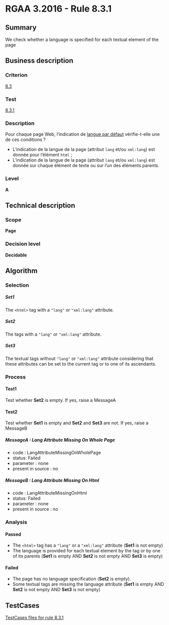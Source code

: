 # RGAA 3.2016 - Rule 8.3.1

## Summary
We check whether a language is specified for each textual element of the page

## Business description

### Criterion
[8.3](http://references.modernisation.gouv.fr/rgaa-accessibilite/2016/criteres.html#crit-8-3)

### Test
[8.3.1](http://references.modernisation.gouv.fr/rgaa-accessibilite/2016/criteres.html#test-8-3-1)

### Description
<div lang="fr">Pour chaque page Web, l&#x2019;indication de <a href="http://references.modernisation.gouv.fr/rgaa-accessibilite/glossaire.html#langue-par-dfaut">langue par d&#xE9;faut</a> v&#xE9;rifie-t-elle une de ces conditions&nbsp;? <ul><li>L&#x2019;indication de la langue de la page (attribut <code lang="en">lang</code> et/ou <code lang="en">xml:lang</code>) est donn&#xE9;e pour l&#x2019;&#xE9;l&#xE9;ment <code lang="en">html</code>&nbsp;;</li> <li>L&#x2019;indication de la langue de la page (attribut <code lang="en">lang</code> et/ou <code lang="en">xml:lang</code>) est donn&#xE9;e sur chaque &#xE9;l&#xE9;ment de texte ou sur l&#x2019;un des &#xE9;l&#xE9;ments parents.</li> </ul></div>

### Level
**A**

## Technical description

### Scope
**Page**

### Decision level
**Decidable**

## Algorithm

### Selection

##### Set1

The `<html>` tag with a `"lang"` or `"xml:lang"` attribute.

##### Set2

The tags with a `"lang"` or `"xml:lang"` attribute.

##### Set3

The textual tags without `"lang"` or `"xml:lang"` attribute considering that
these attributes can be set to the current tag or to one of its
ascendants.

### Process

#### Test1

Test whether **Set2** is empty. If yes, raise a MessageA

#### Test2

Test whether **Set1** is empty and **Set2** and **Set3** are not. If yes, raise a MessageB

##### MessageA : Lang Attribute Missing On Whole Page

-   code : LangAttributeMissingOnWholePage
-   status: Failed
-   parameter : none
-   present in source : no

##### MessageB : Lang Attribute Missing On Html

-   code : LangAttributeMissingOnHtml
-   status: Failed
-   parameter : none
-   present in source : no

### Analysis

#### Passed

-   The `<html>` tag has a `"lang"` or a `"xml:lang"` attribute (**Set1** is not
    empty)
-   The language is provided for each textual element by the tag or by
    one of its parents (**Set1** is empty AND **Set2** is not empty AND **Set3** is
    empty)

#### Failed

-   The page has no language specification (**Set2** is empty).
-   Some textual tags are missing the language attribute (**Set1** is empty
    AND **Set2** is not empty AND **Set3** is not empty)




##  TestCases

[TestCases files for rule 8.3.1](https://github.com/Asqatasun/Asqatasun/tree/develop/rules/rules-rgaa3.2016/src/test/resources/testcases/rgaa32016/Rgaa32016Rule080301/)



